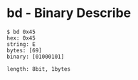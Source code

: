 # bd - Binary Describe

```
$ bd 0x45
hex: 0x45
string: E
bytes: [69]
binary: [01000101]

length: 8bit, 1bytes
```
